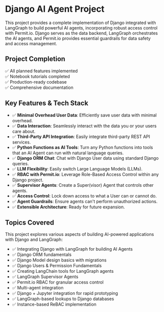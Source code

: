 # Django AI Agent Project

This project provides a complete implementation of Django integrated with LangGraph to build powerful AI agents, incorporating robust access control with Permit.io. Django serves as the data backend, LangGraph orchestrates the AI agents, and Permit.io provides essential guardrails for data safety and access management.

## Project Completion
✅ All planned features implemented  
✅ Notebook tutorials completed  
✅ Production-ready codebase  
✅ Comprehensive documentation  

## Key Features & Tech Stack

- ✅ **Minimal Overhead User Data**: Efficiently save user data with minimal overhead.
- ✅ **Data Interaction**: Seamlessly interact with the data you or your users care about.
- ✅ **Third-Party API Integration**: Easily integrate third-party REST API services.
- ✅ **Python Functions as AI Tools**: Turn any Python functions into tools that an AI Agent can run with natural language queries.
- ✅ **Django ORM Chat**: Chat with Django User data using standard Django queries.
- ✅ **LLM Flexibility**: Easily switch Large Language Models (LLMs).
- ✅ **RBAC with Permit.io**: Leverage Role-Based Access Control within any Django project.
- ✅ **Supervisor Agents**: Create a Super(visor) Agent that controls other agents.
- ✅ **Access Control**: Lock down access to what a User can or cannot do.
- ✅ **Agent Guardrails**: Ensure agents can't perform unauthorized actions.
- ✅ **Extensible Architecture**: Ready for future expansion.

## Topics Covered

This project explores various aspects of building AI-powered applications with Django and LangGraph:

- ✅ Integrating Django with LangGraph for building AI Agents
- ✅ Django ORM fundamentals
- ✅ Django Model design basics with migrations
- ✅ Django Users & Permission Fundamentals
- ✅ Creating LangChain tools for LangGraph agents
- ✅ LangGraph Supervisor Agents
- ✅ Permit.io RBAC for granular access control
- ✅ Multi-agent integration
- ✅ Django + Jupyter integration for rapid prototyping
- ✅ LangGraph-based lookups to Django databases
- ✅ Instance-based ReBAC implementation
